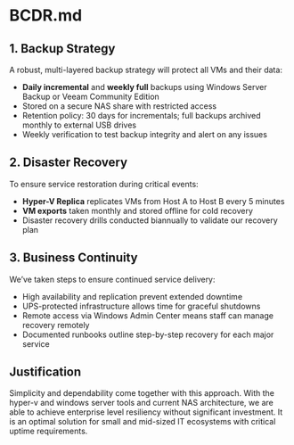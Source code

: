 # BCDR.md

## 1. Backup Strategy

A robust, multi-layered backup strategy will protect all VMs and their data:

- **Daily incremental** and **weekly full** backups using Windows Server Backup or Veeam Community Edition
- Stored on a secure NAS share with restricted access
- Retention policy: 30 days for incrementals; full backups archived monthly to external USB drives
- Weekly verification to test backup integrity and alert on any issues

## 2. Disaster Recovery

To ensure service restoration during critical events:

- **Hyper-V Replica** replicates VMs from Host A to Host B every 5 minutes
- **VM exports** taken monthly and stored offline for cold recovery
- Disaster recovery drills conducted biannually to validate our recovery plan

## 3. Business Continuity

We’ve taken steps to ensure continued service delivery:

- High availability and replication prevent extended downtime
- UPS-protected infrastructure allows time for graceful shutdowns
- Remote access via Windows Admin Center means staff can manage recovery remotely
- Documented runbooks outline step-by-step recovery for each major service

## Justification

Simplicity and dependability come together with this approach. With the hyper-v and windows server tools and current NAS architecture, we are able to achieve enterprise level resiliency without significant investment. It is an optimal solution for small and mid-sized IT ecosystems with critical uptime requirements.

